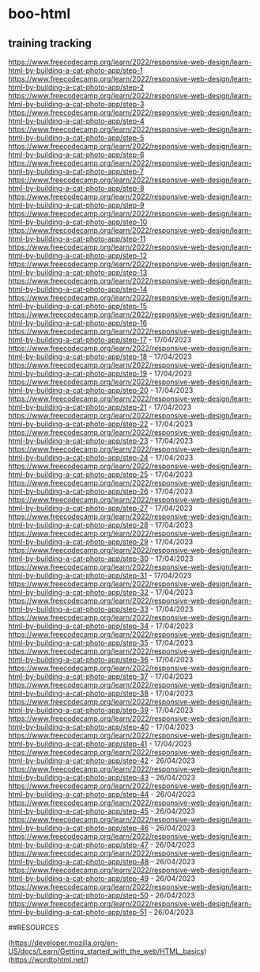 # boo-html
## training tracking
https://www.freecodecamp.org/learn/2022/responsive-web-design/learn-html-by-building-a-cat-photo-app/step-1
https://www.freecodecamp.org/learn/2022/responsive-web-design/learn-html-by-building-a-cat-photo-app/step-2
https://www.freecodecamp.org/learn/2022/responsive-web-design/learn-html-by-building-a-cat-photo-app/step-3
https://www.freecodecamp.org/learn/2022/responsive-web-design/learn-html-by-building-a-cat-photo-app/step-4
https://www.freecodecamp.org/learn/2022/responsive-web-design/learn-html-by-building-a-cat-photo-app/step-5
https://www.freecodecamp.org/learn/2022/responsive-web-design/learn-html-by-building-a-cat-photo-app/step-6
https://www.freecodecamp.org/learn/2022/responsive-web-design/learn-html-by-building-a-cat-photo-app/step-7
https://www.freecodecamp.org/learn/2022/responsive-web-design/learn-html-by-building-a-cat-photo-app/step-8
https://www.freecodecamp.org/learn/2022/responsive-web-design/learn-html-by-building-a-cat-photo-app/step-9
https://www.freecodecamp.org/learn/2022/responsive-web-design/learn-html-by-building-a-cat-photo-app/step-10
https://www.freecodecamp.org/learn/2022/responsive-web-design/learn-html-by-building-a-cat-photo-app/step-11
https://www.freecodecamp.org/learn/2022/responsive-web-design/learn-html-by-building-a-cat-photo-app/step-12
https://www.freecodecamp.org/learn/2022/responsive-web-design/learn-html-by-building-a-cat-photo-app/step-13
https://www.freecodecamp.org/learn/2022/responsive-web-design/learn-html-by-building-a-cat-photo-app/step-14
https://www.freecodecamp.org/learn/2022/responsive-web-design/learn-html-by-building-a-cat-photo-app/step-15
https://www.freecodecamp.org/learn/2022/responsive-web-design/learn-html-by-building-a-cat-photo-app/step-16
https://www.freecodecamp.org/learn/2022/responsive-web-design/learn-html-by-building-a-cat-photo-app/step-17 - 17/04/2023
https://www.freecodecamp.org/learn/2022/responsive-web-design/learn-html-by-building-a-cat-photo-app/step-18 - 17/04/2023
https://www.freecodecamp.org/learn/2022/responsive-web-design/learn-html-by-building-a-cat-photo-app/step-19 - 17/04/2023
https://www.freecodecamp.org/learn/2022/responsive-web-design/learn-html-by-building-a-cat-photo-app/step-20 - 17/04/2023
https://www.freecodecamp.org/learn/2022/responsive-web-design/learn-html-by-building-a-cat-photo-app/step-21 - 17/04/2023
https://www.freecodecamp.org/learn/2022/responsive-web-design/learn-html-by-building-a-cat-photo-app/step-22 - 17/04/2023
https://www.freecodecamp.org/learn/2022/responsive-web-design/learn-html-by-building-a-cat-photo-app/step-23 - 17/04/2023
https://www.freecodecamp.org/learn/2022/responsive-web-design/learn-html-by-building-a-cat-photo-app/step-24 - 17/04/2023
https://www.freecodecamp.org/learn/2022/responsive-web-design/learn-html-by-building-a-cat-photo-app/step-25 - 17/04/2023
https://www.freecodecamp.org/learn/2022/responsive-web-design/learn-html-by-building-a-cat-photo-app/step-26 - 17/04/2023
https://www.freecodecamp.org/learn/2022/responsive-web-design/learn-html-by-building-a-cat-photo-app/step-27 - 17/04/2023
https://www.freecodecamp.org/learn/2022/responsive-web-design/learn-html-by-building-a-cat-photo-app/step-28 - 17/04/2023
https://www.freecodecamp.org/learn/2022/responsive-web-design/learn-html-by-building-a-cat-photo-app/step-29 - 17/04/2023
https://www.freecodecamp.org/learn/2022/responsive-web-design/learn-html-by-building-a-cat-photo-app/step-30 - 17/04/2023
https://www.freecodecamp.org/learn/2022/responsive-web-design/learn-html-by-building-a-cat-photo-app/step-31 - 17/04/2023
https://www.freecodecamp.org/learn/2022/responsive-web-design/learn-html-by-building-a-cat-photo-app/step-32 - 17/04/2023
https://www.freecodecamp.org/learn/2022/responsive-web-design/learn-html-by-building-a-cat-photo-app/step-33 - 17/04/2023
https://www.freecodecamp.org/learn/2022/responsive-web-design/learn-html-by-building-a-cat-photo-app/step-34 - 17/04/2023
https://www.freecodecamp.org/learn/2022/responsive-web-design/learn-html-by-building-a-cat-photo-app/step-35 - 17/04/2023
https://www.freecodecamp.org/learn/2022/responsive-web-design/learn-html-by-building-a-cat-photo-app/step-36 - 17/04/2023
https://www.freecodecamp.org/learn/2022/responsive-web-design/learn-html-by-building-a-cat-photo-app/step-37 - 17/04/2023
https://www.freecodecamp.org/learn/2022/responsive-web-design/learn-html-by-building-a-cat-photo-app/step-38 - 17/04/2023
https://www.freecodecamp.org/learn/2022/responsive-web-design/learn-html-by-building-a-cat-photo-app/step-39 - 17/04/2023
https://www.freecodecamp.org/learn/2022/responsive-web-design/learn-html-by-building-a-cat-photo-app/step-40 - 17/04/2023
https://www.freecodecamp.org/learn/2022/responsive-web-design/learn-html-by-building-a-cat-photo-app/step-41 - 17/04/2023
https://www.freecodecamp.org/learn/2022/responsive-web-design/learn-html-by-building-a-cat-photo-app/step-42 - 26/04/2023
https://www.freecodecamp.org/learn/2022/responsive-web-design/learn-html-by-building-a-cat-photo-app/step-43 - 26/04/2023
https://www.freecodecamp.org/learn/2022/responsive-web-design/learn-html-by-building-a-cat-photo-app/step-44 - 26/04/2023
https://www.freecodecamp.org/learn/2022/responsive-web-design/learn-html-by-building-a-cat-photo-app/step-45 - 26/04/2023
https://www.freecodecamp.org/learn/2022/responsive-web-design/learn-html-by-building-a-cat-photo-app/step-46 - 26/04/2023
https://www.freecodecamp.org/learn/2022/responsive-web-design/learn-html-by-building-a-cat-photo-app/step-47 - 26/04/2023
https://www.freecodecamp.org/learn/2022/responsive-web-design/learn-html-by-building-a-cat-photo-app/step-48 - 26/04/2023
https://www.freecodecamp.org/learn/2022/responsive-web-design/learn-html-by-building-a-cat-photo-app/step-49 - 26/04/2023
https://www.freecodecamp.org/learn/2022/responsive-web-design/learn-html-by-building-a-cat-photo-app/step-50 - 26/04/2023
https://www.freecodecamp.org/learn/2022/responsive-web-design/learn-html-by-building-a-cat-photo-app/step-51 - 26/04/2023

##RESOURCES


(https://developer.mozilla.org/en-US/docs/Learn/Getting_started_with_the_web/HTML_basics)
(https://wordtohtml.net/)
